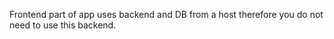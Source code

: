 Frontend part of app uses backend and DB from a host therefore you do not need to use this backend.
